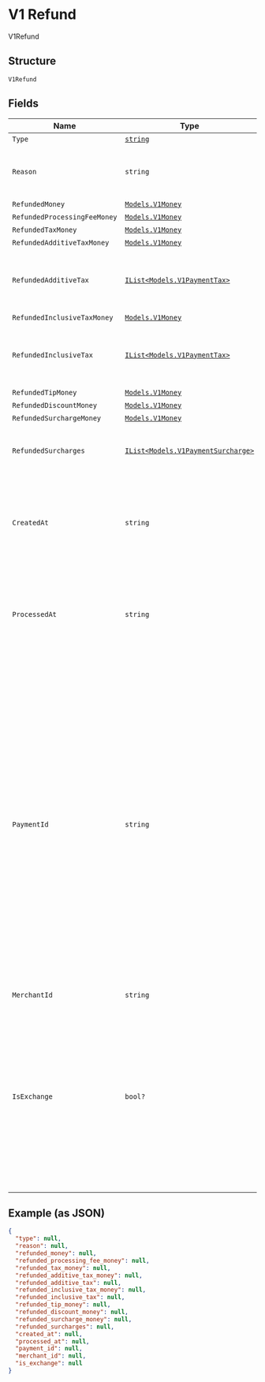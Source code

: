 
# V1 Refund

V1Refund

## Structure

`V1Refund`

## Fields

| Name | Type | Tags | Description |
|  --- | --- | --- | --- |
| `Type` | [`string`](../../doc/models/v1-refund-type.md) | Optional | - |
| `Reason` | `string` | Optional | The merchant-specified reason for the refund. |
| `RefundedMoney` | [`Models.V1Money`](../../doc/models/v1-money.md) | Optional | - |
| `RefundedProcessingFeeMoney` | [`Models.V1Money`](../../doc/models/v1-money.md) | Optional | - |
| `RefundedTaxMoney` | [`Models.V1Money`](../../doc/models/v1-money.md) | Optional | - |
| `RefundedAdditiveTaxMoney` | [`Models.V1Money`](../../doc/models/v1-money.md) | Optional | - |
| `RefundedAdditiveTax` | [`IList<Models.V1PaymentTax>`](../../doc/models/v1-payment-tax.md) | Optional | All of the additive taxes associated with the refund. |
| `RefundedInclusiveTaxMoney` | [`Models.V1Money`](../../doc/models/v1-money.md) | Optional | - |
| `RefundedInclusiveTax` | [`IList<Models.V1PaymentTax>`](../../doc/models/v1-payment-tax.md) | Optional | All of the inclusive taxes associated with the refund. |
| `RefundedTipMoney` | [`Models.V1Money`](../../doc/models/v1-money.md) | Optional | - |
| `RefundedDiscountMoney` | [`Models.V1Money`](../../doc/models/v1-money.md) | Optional | - |
| `RefundedSurchargeMoney` | [`Models.V1Money`](../../doc/models/v1-money.md) | Optional | - |
| `RefundedSurcharges` | [`IList<Models.V1PaymentSurcharge>`](../../doc/models/v1-payment-surcharge.md) | Optional | A list of all surcharges associated with the refund. |
| `CreatedAt` | `string` | Optional | The time when the merchant initiated the refund for Square to process, in ISO 8601 format. |
| `ProcessedAt` | `string` | Optional | The time when Square processed the refund on behalf of the merchant, in ISO 8601 format. |
| `PaymentId` | `string` | Optional | A Square-issued ID associated with the refund. For single-tender refunds, payment_id is the ID of the original payment ID. For split-tender refunds, payment_id is the ID of the original tender. For exchange-based refunds (is_exchange == true), payment_id is the ID of the original payment ID even if the payment includes other tenders. |
| `MerchantId` | `string` | Optional | - |
| `IsExchange` | `bool?` | Optional | Indicates whether or not the refund is associated with an exchange. If is_exchange is true, the refund reflects the value of goods returned in the exchange not the total money refunded. |

## Example (as JSON)

```json
{
  "type": null,
  "reason": null,
  "refunded_money": null,
  "refunded_processing_fee_money": null,
  "refunded_tax_money": null,
  "refunded_additive_tax_money": null,
  "refunded_additive_tax": null,
  "refunded_inclusive_tax_money": null,
  "refunded_inclusive_tax": null,
  "refunded_tip_money": null,
  "refunded_discount_money": null,
  "refunded_surcharge_money": null,
  "refunded_surcharges": null,
  "created_at": null,
  "processed_at": null,
  "payment_id": null,
  "merchant_id": null,
  "is_exchange": null
}
```

